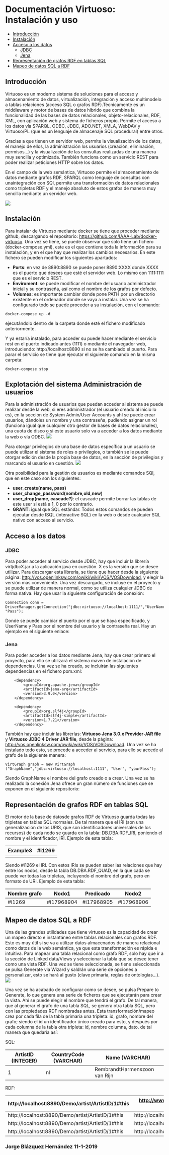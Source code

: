 # Documentación Virtuoso: Instalación y uso

<!-- TOC START min:2 max:3 link:true update:true -->
- [Introducción](#introducción)
- [Instalación](#instalación)
- [Acceso a los datos](#acceso-a-los-datos)
  - [JDBC](#jdbc)
  - [Jena](#jena)
- [Representación de grafos RDF en tablas SQL](#representación-de-grafos-rdf-en-tablas-sql)
- [Mapeo de datos SQL a RDF](#mapeo-de-datos-sql-a-rdf)

<!-- TOC END -->


## Introducción

Virtuoso es un moderno sistema de soluciones para el acceso y almacenamiento de datos, virtualización, integración y acceso multimodelo a tablas relaciones (acceso SQL o grafos RDF).Técnicamente es un middleware y motor de bases de datos híbrido que combina la funcionalidad de las bases de datos relacionales, objeto-relacionales,
RDF, XML, con aplicación web y sistema de ficheros propio. Permite el acceso a los datos vía SPARQL, ODBC, JDBC, ADO.NET, XMLA, WebDAV y Virtuoso/PL (que es un lenguaje de almacenaje SQL procedural) entre otros.

Gracias a que tienen un servidor web, permite la visualización de los datos, el manejo de ellos, la administración los usuarios (creación, eliminación, permisos...) y la visualización de las consultas realizadas de una manera muy sencilla y optimizada. También funciona como un servicio REST para poder realizar peticiones HTTP sobre los datos. 

En el campo de la web semántica, Virtuoso permite el almacenamiento de datos mediante grafos RDF, SPARQL como lenguaje de consultas con unaintegración con SQl, permite una transformación de datos relacionales como tripletas RDF y el manejo absoluto de estos grafos de manera muy sencilla mediante un servidor web.

![](Images/introduccion.png)

## Instalación

Para instalar de Virtuoso mediante docker se tiene que proceder mediante github, descargando el repositorio:
https://github.com/IAAA-Lab/docker-virtuoso. Una vez se tiene, se puede observar que solo tiene un fichero (docker-compose.yml), este es el que contiene toda la información para su instalación, y en el que hay que realizar los cambios necesarios. En este fichero se pueden modificar los siguientes apartados: 
* **Ports**: en vez de 8890:8890 se puede poner 8890:XXXX donde XXXX es el puerto que desees que esté el servidor web. Lo mismo con 1111:1111 que es el servicio REST. 
* **Enviroment**: se puede modificar el nombre del usuario administrador inicial y su contraseña, así como el nombre de los grafos por defecto. 
* **Volumes**: es importante cambiar donde pone PATH por un directorio existente en el ordenador donde se vaya a instalar. Una vez se ha configurado todo se puede proceder a su instalación, con el comando:
```
docker-compose up -d
```
ejecutándolo dentro de la carpeta donde esté el fichero modificado anteriormente. 

Y ya estaría instalado, para acceder su puede hacer mediante el servicio rest en el puerto indicado antes (1111) o mediante el navegador web, introduciendo: http://localhost:8890 si no se ha cambiado el puerto. 
Para parar el servicio se tiene que ejecutar el siguiente comando en la misma carpeta: 
```
docker-compose stop
```

## Explotación del sistema Administración de usuarios

Para la administración de usuarios que puedan acceder al sistema se puede realizar desde la web, si eres administrador (el usuario creado al inicio lo es), en la sección de System Admin/User Accounts y ahí se puede crear usuarios, dándoles un nombre y una contraseña, pudiendo asignar un rol (funciona igual que cualquier otro gestor de bases de datos relacionales), una cuota de disco o si este usuario solo va a acceder a los datos mediante la web o vía ODBC.
![](Images/explotacion1.png)

Para otorgar privilegios de una base de datos específica a un usuario se puede utilizar el sistema de roles o privilegios, o también se le puede otorgar edición desde la propia base de datos, en la sección de privilegios y marcando el usuario en cuestión.
![](Images/explotacion2.png)

Otra posibilidad para la gestión de usuarios es mediante comandos SQl, que en este caso son los siguientes: 
* **user\_create(name, pass)** 
* **user\_change\_password(nombre,old,new)** 
* **user\_drop(name, cascade?)**: el cascade permite borrar las tablas de este user si está a 1, 0 por lo contrario. 
* **GRANT**: igual que SQL estándar. Todos estos comandos se pueden ejecutar desde ISQL (interactive SQL) en la web o desde cualquier SQL nativo con acceso al servicio.

## Acceso a los datos 
### JDBC 
Para poder acceder al servicio desde JDBC, hay que incluir la librería virtjdbcX.jar a la aplicación java en cuestión. X es la versión que se desee utilizar. Para descargar esta librería, se tiene que hacer desde la siguiente página:
http://vos.openlinksw.com/owiki/wiki/VOS/VOSDownload, 
y elegir la versión más conveniente. Una vez descargado, se incluye en el proyecto y se puede utilizar de manera normal, como se utiliza cualquier JDBC de forma nativa. Hay que usar la siguiente configuración de conexión:
```
Connection conn =
DriverManager.getConnection("jdbc:virtuoso://localhost:1111/","UserName", "Pass");
```
Donde se puede cambiar el puerto por el que se haya especificado, y UserName y Pass por el nombre del usuario y la contraseña real. Hay un ejemplo en el siguiente enlace:

### Jena 
Para poder acceder a los datos mediante Jena, hay que crear primero el proyecto, para ello se utilizará el sistema maven de instalación de dependencias. Una vez se ha creado, se incluirán las siguientes dependencias en el fichero pom.xml: 
```
    <dependency>
        <groupId>org.apache.jena</groupId>
        <artifactId>jena-arq</artifactId>
        <version>3.9.0</version> 
    </dependency>

    <dependency>
        <groupId>org.slf4j</groupId>
        <artifactId>slf4j-simple</artifactId>
        <version>1.7.21</version>
    </dependency>
```
También hay que incluir las librerías: __Virtuoso Jena 3.0.x Provider JAR file__ y __Virtuoso JDBC 4 Driver JAR file__, desde la página:
http://vos.openlinksw.com/owiki/wiki/VOS/VOSDownload. 
Una vez se ha instalado todo esto, se procede a acceder al servicio, para ello se accede al grafo de la siguiente manera:
```
VirtGraph graph = new VirtGraph ("GraphName","jdbc:virtuoso://localhost:1111", "User", "yourPass");
```
Siendo GraphName el nombre del grafo creado o a crear. Una vez se ha realizado la conexión Jena ofrece un gran número de funciones que se exponen en el siguiente repositorio:

## Representación de grafos RDF en tablas SQL 
El motor de la base de datosde grafos RDF de Virtuoso guarda todas las tripletas en tablas SQL normales. De tal manera que el IRI (son una generalización de los URIS, que son identificadores universales de los recursos) de cada nodo se guarda en la tabla: DB.DBA.RDF\_IRI, poniendo el nombre y el identificador, IRI. Ejemplo de esta tabla:

|Example3   |  #i1269 |
|---|---|
| | |

Siendo #i1269 el IRI. 
Con estos IRIs se pueden saber las relaciones que hay entre los nodos, desde la tabla DB.DBA.RDF\_QUAD, en la que cada se puede ver todas las tripletas, incluyendo el nombre del grafo, pero en formato de URI. Ejemplo de esta tabla:

|Nombre grafo   |Nodo1   |Predicado   |Nodo2   |
|---|---|---|---|
|#i1269   |#i17968904   |#i17968905   |#i17968906   |



## Mapeo de datos SQL a RDF

Una de las grandes utilidades que tiene virtuoso es la capacidad de crear un mapeo directo e instantáneo entre tablas relacionales con grafos RDF. Esto es muy útil si se va a utilizar datos almacenados de manera relacional como datos de la web semántica, ya que esta transformación es rápida e intuitiva. Para mapear una tabla relacional como grafo RDF, solo hay que ir a la sección de Linked data/Views y seleccionar la tabla que se desee tener como una vista RDF. Una vez se tiene seleccionada, se tiene seleccionada se pulsa Generate via Wizard y saldrán una serie de opciones a personalizar, esto se hará al gusto (clave primaria, reglas de ontologías...).
![](Images/mapeo.png)


Una vez se ha acabado de configurar como se desee, se pulsa Prepare to Generate, lo que genera una serie de ficheros que se ejecutarán para crear la vista. Ahí se puede elegir el nombre que tendrá el grafo. De tal manera, que al generar el grafo de una tabla SQL, se genera otra tabla SQL, pero con las propiedades RDF nombradas antes. Esta transformación/mapeo crea por cada fila de la tabla primaria una tripleta: id, grafo, nombre del grafo; siendo el id un identificador único creado para esto, y después por cada columna de la tabla otra tripleta: id, nombre columna, dato. de tal manera que quedaría así:

SQL:

|ArtistID (INTEGER)   |CountryCode (VARCHAR)   |Name (VARCHAR)   |
|---|---|---|
|1   |nl   |RembrandtHarmenszoon van Rijn   |


RDF:

|http://localhost:8890/Demo/artist/ArtistID/1\#this   |http://www.w3.org/1999/02/22-rdf-syntax-ns\#type     |http://localhost:8890/schemas/Demo/Artist   |
|---|---|---|
|http://localhost:8890/Demo/artist/ArtistID/1\#this   |http://localhost:8890/schemas/Demo/artistid   |1   |
|http://localhost:8890/Demo/artist/ArtistID/1\#this   |http://localhost:8890/schemas/Demo/countrycode   |nl   |
|http://localhost:8890/Demo/artist/ArtistID/1\#this   |http://localhost:8890/schemas/Demo/name   | Rembrandt Harmenszoon van Rijn  |


### Jorge Blázquez Hernández 11-1-2019
